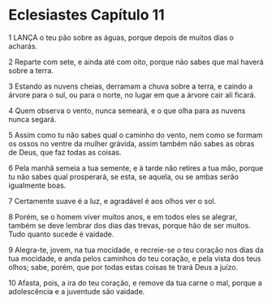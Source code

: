 # Eclesiastes Capítulo 11

1	LANÇA o teu pão sobre as águas, porque depois de muitos dias o acharás.

2	Reparte com sete, e ainda até com oito, porque não sabes que mal haverá sobre a terra.

3	Estando as nuvens cheias, derramam a chuva sobre a terra, e caindo a árvore para o sul, ou para o norte, no lugar em que a árvore cair ali ficará.

4	Quem observa o vento, nunca semeará, e o que olha para as nuvens nunca segará.

5	Assim como tu não sabes qual o caminho do vento, nem como se formam os ossos no ventre da mulher grávida, assim também não sabes as obras de Deus, que faz todas as coisas.

6	Pela manhã semeia a tua semente, e à tarde não retires a tua mão, porque tu não sabes qual prosperará, se esta, se aquela, ou se ambas serão igualmente boas.

7	Certamente suave é a luz, e agradável é aos olhos ver o sol.

8	Porém, se o homem viver muitos anos, e em todos eles se alegrar, também se deve lembrar dos dias das trevas, porque hão de ser muitos. Tudo quanto sucede é vaidade.

9	Alegra-te, jovem, na tua mocidade, e recreie-se o teu coração nos dias da tua mocidade, e anda pelos caminhos do teu coração, e pela vista dos teus olhos; sabe, porém, que por todas estas coisas te trará Deus a juízo.

10	Afasta, pois, a ira do teu coração, e remove da tua carne o mal, porque a adolescência e a juventude são vaidade.

